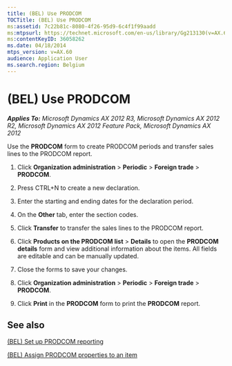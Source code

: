 ```yaml
---
title: (BEL) Use PRODCOM
TOCTitle: (BEL) Use PRODCOM
ms:assetid: 7c22b81c-8080-4f26-95d9-6c4f1f99aadd
ms:mtpsurl: https://technet.microsoft.com/en-us/library/Gg213130(v=AX.60)
ms:contentKeyID: 36058262
ms.date: 04/18/2014
mtps_version: v=AX.60
audience: Application User
ms.search.region: Belgium
---
```


# (BEL) Use PRODCOM 


_**Applies To:** Microsoft Dynamics AX 2012 R3, Microsoft Dynamics AX 2012 R2, Microsoft Dynamics AX 2012 Feature Pack, Microsoft Dynamics AX 2012_

Use the **PRODCOM** form to create PRODCOM periods and transfer sales lines to the PRODCOM report.

1.  Click **Organization administration** \> **Periodic** \> **Foreign trade** \> **PRODCOM**.

2.  Press CTRL+N to create a new declaration.

3.  Enter the starting and ending dates for the declaration period.

4.  On the **Other** tab, enter the section codes.

5.  Click **Transfer** to transfer the sales lines to the PRODCOM report.

6.  Click **Products on the PRODCOM list** \> **Details** to open the **PRODCOM details** form and view additional information about the items. All fields are editable and can be manually updated.

7.  Close the forms to save your changes.

8.  Click **Organization administration** \> **Periodic** \> **Foreign trade** \> **PRODCOM**.

9.  Click **Print** in the **PRODCOM** form to print the **PRODCOM** report.

## See also

[(BEL) Set up PRODCOM reporting](bel-set-up-prodcom-reporting.md)

[(BEL) Assign PRODCOM properties to an item](bel-assign-prodcom-properties-to-an-item.md)

  


